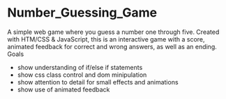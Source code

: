 # Number_Guessing_Game
A simple web game where you guess a number one through five.
Created with HTM/CSS & JavaScript, this is an interactive game with a score, animated feedback for correct and wrong answers, as well as an ending.
  Goals
- show understanding of if/else if statements
- show css class control and dom minipulation
- show attention to detail for small effects and animations
- show use of animated feedback

